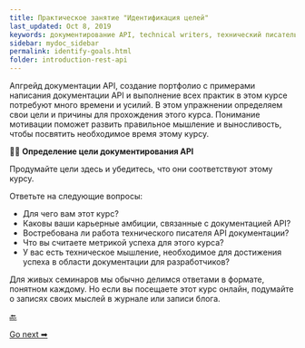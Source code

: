 ```yaml
---
title: Практическое занятие "Идентификация целей"
last_updated: Oct 8, 2019
keywords: документирование API, technical writers, технический писатель, описание курса
sidebar: mydoc_sidebar
permalink: identify-goals.html
folder: introduction-rest-api
---
```


Апгрейд документации API, создание портфолио с примерами написания документации API и выполнение всех практик в этом курсе потребуют много времени и усилий. В этом упражнении определяем свои цели и причины для прохождения этого курса. Понимание мотивации поможет развить правильное мышление и выносливость, чтобы посвятить необходимое время этому курсу.

👨‍💻 **Определение цели документирования API**

Продумайте цели здесь и убедитесь, что они соответствуют этому курсу.

Ответьте на следующие вопросы:

- Для чего вам этот курс?
- Каковы ваши карьерные амбиции, связанные с документацией API?
- Востребована ли работа технического писателя API документации?
- Что вы считаете метрикой успеха для этого курса?
- У вас есть техническое мышление, необходимое для достижения успеха в области документации для разработчиков?

Для живых семинаров мы обычно делимся ответами в формате, понятном каждому. Но если вы посещаете этот курс онлайн, подумайте о записях своих мыслей в журнале или записи блога.

[🔙](what-is-rest-api.md)

[Go next ➡](../like-developer/README.md)
